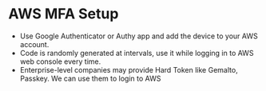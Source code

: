# AWS MFA Setup
  - Use Google Authenticator or Authy app and add the device to your AWS account.
  - Code is randomly generated at intervals, use it while logging in to AWS web console every time.
  - Enterprise-level companies may provide Hard Token like Gemalto, Passkey. We can use them to login to AWS
